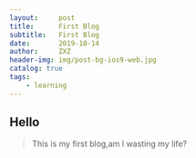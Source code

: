 ```yaml
---
layout:     post
title:      First Blog
subtitle:   First Blog
date:       2019-10-14
author:     ZXZ
header-img: img/post-bg-ios9-web.jpg
catalog: true
tags:
    - learning
---
```


## Hello 
> This is my first blog,am I wasting my life? 
